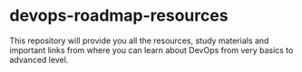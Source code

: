 # devops-roadmap-resources
This repository will provide you all the resources, study materials and important links from where you can learn about DevOps from very basics to advanced level.
